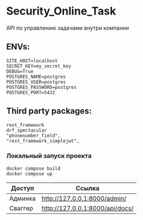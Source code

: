# Security_Online_Task
API по управлению задачами внутри компании

## ENVs:
```
SITE_HOST=localhost
SECRET_KEY=my_secret_key
DEBUG=True
POSTGRES_NAME=postgres
POSTGRES_USER=postgres
POSTGRES_PASSWORD=postgres
POSTGRES_PORT=5432
```

## Third party packages:
```
rest_framework
drf_spectacular
"phonenumber_field",
"rest_framework_simplejwt",
```

### Локальный запуск проекта 
```shell
docker compose build
docker compose up
```

| Доступ  | Ссылка                          |
|---------|---------------------------------|
| Админка | http://127.0.0.1:8000/admin/    |
| Сваггер | http://127.0.0.1:8000/api/docs/ |
